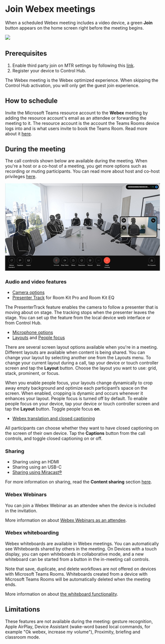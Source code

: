 # Join Webex meetings 

When a scheduled Webex meeting includes a video device, a green **Join** button appears on the home screen right before the meeting begins.

<img src="/doc/images/MTR/JoinWebex.png" style="width: 600px" />

## Prerequisites     

1. Enable third party join on MTR settings by following this [link](https://learn.microsoft.com/en-us/microsoftteams/rooms/third-party-join).
2. Register your device to Control Hub.
   
The Webex meeting is the Webex optimized experience. When skipping the Control Hub activation, you will only get the guest join experience. 

## How to schedule

Invite the Microsoft Teams resource account to the **Webex** meeting by adding the resource account's email as an attendee or forwarding the meeting to it.
The resource account is the account the Teams Rooms device logs into and is what users invite to book the Teams Room. Read more about it [here](https://learn.microsoft.com/en-us/microsoftteams/rooms/create-resource-account).

## During the meeting

The call controls shown below are available during the meeting. When you're a host or a co-host of a meeting, you get more options such as recording or muting participants. You can read more about host and co-host privileges [here](https://help.webex.com/en-us/article/oprvt9/Host-and-co-host-roles-and-privileges-on-Board,-Desk,-and-Room-Series). 

<img src="/doc/images/MTR/CallControls.jpg" style="width: 600px" />


### Audio and video features 

- [Camera options](https://roomos.cisco.com/doc/MTR/CameraOptions)
- [Presenter Track](https://help.webex.com/en-us/article/9ur0g6/Set-up-PresenterTrack-for-Board-and-Room-Series) for Room Kit Pro and Room Kit EQ

The PresenterTrack feature enables the camera to follow a presenter that is moving about on stage. The tracking stops when the presenter leaves the stage. You can set up the feature from the local device web interface or from Control Hub. 

- [Microphone options](https://roomos.cisco.com/doc/MTR/MicrophoneOptions)
- [Layouts](https://help.webex.com/en-us/article/ndhzl6j/Change-the-screen-layout-in-a-call-on-Board,-Desk,-and-Room-Series) and [People focus](https://help.webex.com/en-us/article/n997hz9/People-focus-on-Board,-Desk,-and-Room-Series)

There are several screen layout options available when you're in a meeting. Different layouts are available when content is being shared. You can change your layout by selecting another one from the Layouts menu. To change your current layout during a call, tap your device or touch controller screen and tap the **Layout** button. Choose the layout you want to use: grid, stack, prominent, or focus.

When you enable people focus, your layouts change dynamically to crop away empty background and optimize each participant’s space on the screen. When enabled, cropping is dynamic and occurs whenever it enhances your layout. People focus is turned off by default. To enable people focus on your device, tap your device or touch controller screen and tap the **Layout** button. Toggle people focus **on**.

- [Webex translation and closed captioning](https://help.webex.com/en-us/article/5geecr/Closed-captioning-on-Board,-Desk,-and-Room-Series) 

All participants can choose whether they want to have closed captioning on the screen of their own device. Tap the **Captions** button from the call controls, and toggle closed captioning on or off. 

### Sharing

- Sharing using an HDMI
- Sharing using an USB-C 
- [Sharing using Miracast®](https://help.webex.com/en-us/article/kfdwufb/Wireless-sharing-with-Miracast%C2%AE)

For more information on sharing, read the **Content sharing** section [here](https://roomos.cisco.com/doc/MTR/GetStartedMTR).

### Webex Webinars

You can join a Webex Webinar as an attendee when the device is included in the invitation. 

More information on about [Webex Webinars as an attendee](https://help.webex.com/z7jt86/).

### Webex whiteboarding

Webex whiteboards are available in Webex meetings. You can automatically see Whiteboards shared by others in the meeting. On Devices with a touch display, you can open whiteboards in collaborative mode, and a new whiteboard can be started from a button in the in-meeting call controls.

Note that save, duplicate, and delete workflows are not offered on devices with Microsoft Teams Rooms. Whiteboards created from a device with Microsoft Teams Rooms will be automatically deleted when the meeting ends.

More information on about [the whiteboard functionality](https://help.webex.com/zfhy55/).

## Limitations

These features are not available during the meeting: gesture recognition, Apple AirPlay, Device Assistant (wake-word based local commands, for example "Ok webex, increase my volume"), Proximity, briefing and classroom mode.  
